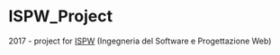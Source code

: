 # ISPW_Project
2017 - project for [ISPW](https://didatticaweb.uniroma2.it/it/informazioni/index/insegnamento/166711/) (Ingegneria del Software e Progettazione Web)

